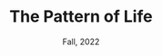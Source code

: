 ---
layout: page
title: The Pattern of Life
subtitle: Fall, 2022
description: Based on sacred geometry, we live our lives in patterns of constant change and rebirth. We are all interconnected and all our patterns create resonance with the patterns of those around us.
img: assets/img/art/life_pattern.png
importance: 3
---